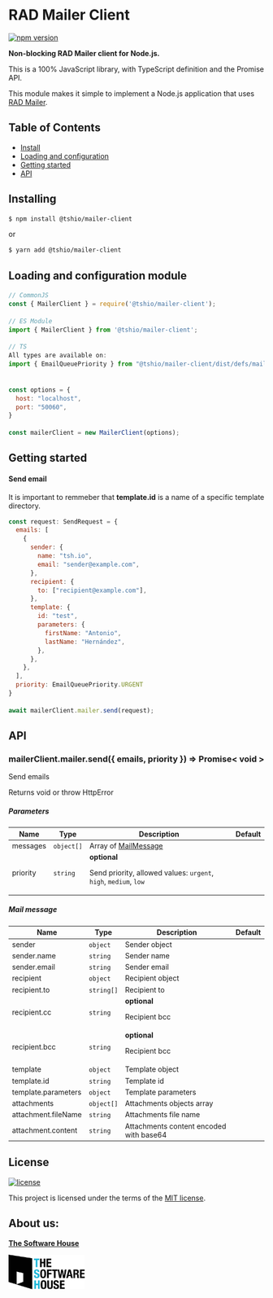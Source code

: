 # RAD Mailer Client

[![npm version](https://badge.fury.io/js/%40tshio%mailer-client.svg)](https://badge.fury.io/js/%40tshio%mailer-client)


**Non-blocking RAD Mailer client for Node.js.**

This is a 100% JavaScript library, with TypeScript definition and the Promise API.

This module makes it simple to implement a Node.js application that uses [RAD Mailer](https://thesoftwarehouse.github.io/rad-modules-docs/docs/mailer/mailer-index).

## Table of Contents

  * [Install](#installing)
  * [Loading and configuration](#loading-and-configuration-module)
  * [Getting started](#getting-started)
  * [API](#api)

## Installing
```bash
$ npm install @tshio/mailer-client
```
or
```bash
$ yarn add @tshio/mailer-client
```

## Loading and configuration module

```js
// CommonJS
const { MailerClient } = require('@tshio/mailer-client');

// ES Module
import { MailerClient } from '@tshio/mailer-client';

// TS
All types are available on:
import { EmailQueuePriority } from "@tshio/mailer-client/dist/defs/mailer";


const options = {
  host: "localhost",
  port: "50060",
}

const mailerClient = new MailerClient(options);
```

## Getting started

#### Send email

It is important to remmeber that **template.id** is a name of a specific template directory.

```js
const request: SendRequest = {
  emails: [
    {
      sender: {
        name: "tsh.io",
        email: "sender@example.com",
      },
      recipient: {
        to: ["recipient@example.com"],
      },
      template: {
        id: "test",
        parameters: {
          firstName: "Antonio",
          lastName: "Hernández",
        },
      },
    },
  ],
  priority: EmailQueuePriority.URGENT
}

await mailerClient.mailer.send(request);
```

## API

### mailerClient.mailer.send({ emails, priority }) => Promise< void >

Send emails

Returns void or throw HttpError

##### Parameters

| Name         | Type       | Description                           | Default |
|--------------|------------|---------------------------------------|-----|
| messages  | `object[]`   | Array of [MailMessage](#mail-message)                      | |
| priority | `string`   | **optional** <p>Send priority, allowed values: `urgent`, `high`, `medium`, `low`</p>   | |

##### Mail message

| Name         | Type       | Description                           | Default |
|--------------|------------|---------------------------------------|-----|
| sender  | `object`   | Sender object                      | |
| sender.name  | `string`   | Sender name                      | |
| sender.email  | `string`   | Sender email                      | |
| recipient  | `object`   | Recipient object                      | |
| recipient.to  | `string[]`   | Recipient to                      | |
| recipient.cc  | `string`   | **optional** <p>Recipient bcc</p>                     | |
| recipient.bcc  | `string`   | **optional** <p>Recipient bcc</p>                     | |
| template  | `object`   | Template object                      | |
| template.id  | `string`   | Template id                      | |
| template.parameters  | `object`   | Template parameters                      | |
| attachments  | `object[]`   | Attachments objects array                      | |
| attachment.fileName  | `string`   | Attachments file name                      | |
| attachment.content  | `string`   | Attachments content encoded with base64               | |

## License

[![license](https://img.shields.io/badge/license-MIT-4dc71f.svg)](https://raw.githubusercontent.com/TheSoftwareHouse/rad-modules-tools/master/LICENSE)

This project is licensed under the terms of the [MIT license](/LICENSE).

## About us:

<a href="https://tsh.io"><b>The Software House</b></a>

<img src="https://raw.githubusercontent.com/TheSoftwareHouse/rad-modules-tools/master/assets/tsh.png" alt="tsh.png" width="150"  />  


